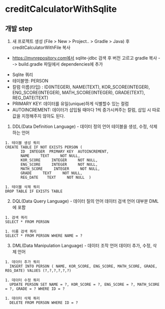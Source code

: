 # creditCalculatorWithSqlite

## 개발 step

1. 새 프로젝트 생성 (File > New > Project.. > Gradle > Java) 후 creditCalculatorWithFile 복사
  - https://mvnrepository.com에서 sqlite-jdbc 검색 후 버전 고르고 gradle 복사 --> build.gradle 파일에서 dependencies에 추가
  
  
  
  
  
  * Sqlite 쿼리
  * 테이블명: PERSON
  * 칼럼 이름(타입) : ID(INTEGER), NAME(TEXT), KOR_SCORE(INTEGER), ENG_SCORE(INTEGER), MATH_SCORE(INTEGER), GRADE(TEXT), REG_DATE(TEXT)
  * PRIMARY KEY: 데이터를 유일(unique)하게 식별할수 있는 컬럼
  * AUTOINCREMENT: 데이터가 삽입될 때마다 1씩 증가시켜주는 칼럼, 삽입 시 따로 값을 지정해주지 않아도 된다.
  
  1. DDL(Data Definition Language) - 데이터 정의 언어
  테이블을 생성, 수정, 삭제하는 언어
    
    1. 테이블 생성 쿼리
    CREATE TABLE IF NOT EXISTS PERSON (  
           ID  INTEGER  PRIMARY KEY  AUTOINCREMENT,
           NAME     TEXT     NOT NULL, 
           KOR_SCORE     INTEGER     NOT NULL, 
           ENG_SCORE     INTEGER     NOT NULL, 
           MATH_SCORE     INTEGER     NOT NULL, 
           GRADE     TEXT     NOT NULL, 
           REG_DATE    TEXT     NOT NULL  )
                   
    1. 테이블 삭제 쿼리 
    DROP TABLE IF EXISTS TABLE
    
  2. DQL(Data Query Language) - 데이터 질의 언어
  데이터 검색 언어
  대부분 DML에 포함
    
    1. 검색 쿼리     
    SELECT * FROM PERSON
    
    1. 이름 검색 쿼리
    SELECT * FROM PERSON WHERE NAME = ?
    
  3. DML(Data Manipulation Language) - 데이터 조작 언어
  데이터 추가, 수정, 삭제 언어
  
    1. 데이터 추가 쿼리    
      INSERT INTO PERSON ( NAME, KOR_SCORE, ENG_SCORE, MATH_SCORE, GRADE, REG_DATE) VALUES (?,?,?,?,?,?)
      
    1. 데이터 수정 쿼리
      UPDATE PERSON SET NAME = ?, KOR_SCORE = ?, ENG_SCORE = ?, MATH_SCORE = ?, GRADE = ? WHERE ID = ?
    
    1. 데이터 삭제 쿼리
      DELETE FROM PERSON WHERE ID = ?
